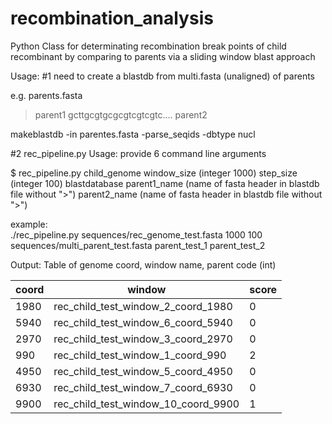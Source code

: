 # recombination_analysis

Python Class for determinating recombination break points of child recombinant by comparing to parents via a sliding window blast approach

Usage:
#1 need to create a blastdb from multi.fasta (unaligned) of parents

e.g.
parents.fasta

>parent1
gcttgcgtgcgcgtcgtcgtc....
>parent2

makeblastdb -in parentes.fasta -parse_seqids -dbtype nucl

#2 rec_pipeline.py
Usage: provide 6 command line arguments

$ rec_pipeline.py child_genome window_size (integer 1000) step_size (integer 100) blastdatabase parent1_name (name of fasta header in blastdb file without ">") parent2_name (name of fasta header in blastdb file without ">")

example:  
./rec_pipeline.py sequences/rec_genome_test.fasta 1000 100 sequences/multi_parent_test.fasta parent_test_1 parent_test_2


Output: 
Table of genome coord, window name, parent code (int)


|coord| window| score|
| ------------- | ------------- | ------------- |  
|1980| rec_child_test_window_2_coord_1980 |0|
|5940| rec_child_test_window_6_coord_5940 |0|
|2970| rec_child_test_window_3_coord_2970 |0|
|990 |rec_child_test_window_1_coord_990   |2|
|4950| rec_child_test_window_5_coord_4950 |0|
|6930| rec_child_test_window_7_coord_6930 |0|
|9900| rec_child_test_window_10_coord_9900| 1|
